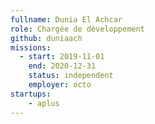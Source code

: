 ```yaml
---
fullname: Dunia El Achcar
role: Chargée de développement
github: duniaach
missions: 
  - start: 2019-11-01
    end: 2020-12-31
    status: independent
    employer: octo
startups:
    - aplus
---
```


